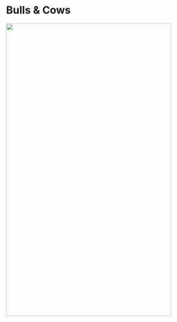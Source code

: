 <h1>Bulls & Cows</h1>
<img src="https://user-images.githubusercontent.com/99142122/204386164-fc8f743b-4918-473a-b135-aa801d0080fc.gif" height="800" width="450"/></h1>


